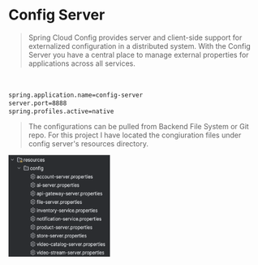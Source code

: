 # Config Server

> Spring Cloud Config provides server and client-side support for externalized configuration in a distributed system.
> With
> the Config Server you have a central place to manage external properties for applications across all services.

<br/>

```properties
spring.application.name=config-server
server.port=8888
spring.profiles.active=native
```

> The configurations can be pulled from Backend File System or Git repo. For this project I have located the
> congiuration
> files under config server's resources directory.

<img src="../readme/image/config-file-list.png" width="200" height="200"/>
